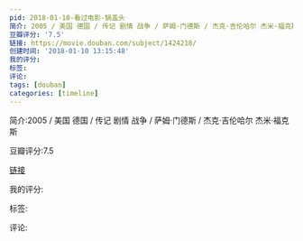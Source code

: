 ```yaml
---
pid: 2018-01-10-看过电影-锅盖头
简介: 2005 / 美国 德国 / 传记 剧情 战争 / 萨姆·门德斯 / 杰克·吉伦哈尔 杰米·福克斯
豆瓣评分: '7.5'
链接: https://movie.douban.com/subject/1424218/
创建时间: '2018-01-10 13:15:48'
我的评分:
标签:
评论:
tags: [douban]
categories: [timeline]
---
```

简介:2005 / 美国 德国 / 传记 剧情 战争 / 萨姆·门德斯 / 杰克·吉伦哈尔 杰米·福克斯

豆瓣评分:7.5

[链接](https://movie.douban.com/subject/1424218/)

我的评分:

标签:

评论:

